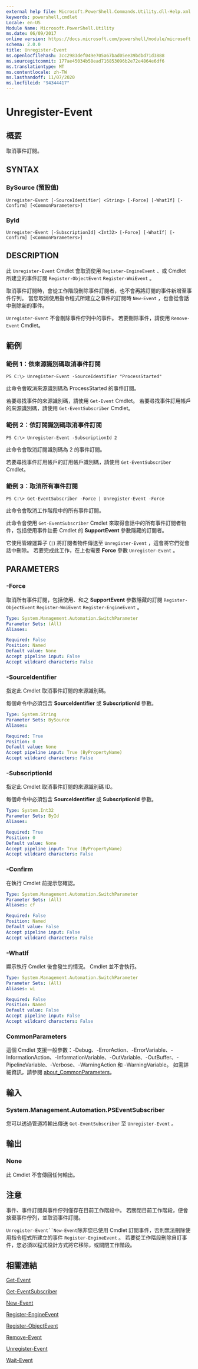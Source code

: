 ```yaml
---
external help file: Microsoft.PowerShell.Commands.Utility.dll-Help.xml
keywords: powershell,cmdlet
Locale: en-US
Module Name: Microsoft.PowerShell.Utility
ms.date: 06/09/2017
online version: https://docs.microsoft.com/powershell/module/microsoft.powershell.utility/unregister-event?view=powershell-5.1&WT.mc_id=ps-gethelp
schema: 2.0.0
title: Unregister-Event
ms.openlocfilehash: 3cc2983def049e705a67bad05ee39bdbd71d3888
ms.sourcegitcommit: 177ae45034b58ead716853096b2e72e4864e6df6
ms.translationtype: MT
ms.contentlocale: zh-TW
ms.lasthandoff: 11/07/2020
ms.locfileid: "94344417"
---
```

# Unregister-Event

## 概要
取消事件訂閱。

## SYNTAX

### BySource (預設值)

```
Unregister-Event [-SourceIdentifier] <String> [-Force] [-WhatIf] [-Confirm] [<CommonParameters>]
```

### ById

```
Unregister-Event [-SubscriptionId] <Int32> [-Force] [-WhatIf] [-Confirm] [<CommonParameters>]
```

## DESCRIPTION

此 `Unregister-Event` Cmdlet 會取消使用 `Register-EngineEvent` 、或 Cmdlet 所建立的事件訂閱 `Register-ObjectEvent` `Register-WmiEvent` 。

取消事件訂閱時，會從工作階段刪除事件訂閱者，也不會再將訂閱的事件新增至事件佇列。 當您取消使用指令程式所建立之事件的訂閱時 `New-Event` ，也會從會話中刪除新的事件。

`Unregister-Event` 不會刪除事件佇列中的事件。 若要刪除事件，請使用 `Remove-Event` Cmdlet。

## 範例

### 範例 1︰依來源識別碼取消事件訂閱

```
PS C:\> Unregister-Event -SourceIdentifier "ProcessStarted"
```

此命令會取消來源識別碼為 ProcessStarted 的事件訂閱。

若要尋找事件的來源識別碼，請使用 `Get-Event` Cmdlet。 若要尋找事件訂用帳戶的來源識別碼，請使用 `Get-EventSubscriber` Cmdlet。

### 範例 2︰依訂閱識別碼取消事件訂閱

```
PS C:\> Unregister-Event -SubscriptionId 2
```

此命令會取消訂閱識別碼為 2 的事件訂閱。

若要尋找事件訂用帳戶的訂用帳戶識別碼，請使用 `Get-EventSubscriber` Cmdlet。

### 範例 3︰取消所有事件訂閱

```
PS C:\> Get-EventSubscriber -Force | Unregister-Event -Force
```

此命令會取消工作階段中的所有事件訂閱。

此命令會使用 `Get-EventSubscriber` Cmdlet 來取得會話中的所有事件訂閱者物件，包括使用事件註冊 Cmdlet 的 **SupportEvent** 參數隱藏的訂閱者。

它使用管線運算子 (`|`) 將訂閱者物件傳送至 `Unregister-Event` ，這會將它們從會話中刪除。 若要完成此工作，在上也需要 **Force** 參數 `Unregister-Event` 。

## PARAMETERS

### -Force

取消所有事件訂閱，包括使用、和之 **SupportEvent** 參數隱藏的訂閱 `Register-ObjectEvent` `Register-WmiEvent` `Register-EngineEvent` 。

```yaml
Type: System.Management.Automation.SwitchParameter
Parameter Sets: (All)
Aliases:

Required: False
Position: Named
Default value: None
Accept pipeline input: False
Accept wildcard characters: False
```

### -SourceIdentifier

指定此 Cmdlet 取消事件訂閱的來源識別碼。

每個命令中必須包含 **SourceIdentifier** 或 **SubscriptionId** 參數。

```yaml
Type: System.String
Parameter Sets: BySource
Aliases:

Required: True
Position: 0
Default value: None
Accept pipeline input: True (ByPropertyName)
Accept wildcard characters: False
```

### -SubscriptionId

指定此 Cmdlet 取消事件訂閱的來源識別碼 ID。

每個命令中必須包含 **SourceIdentifier** 或 **SubscriptionId** 參數。

```yaml
Type: System.Int32
Parameter Sets: ById
Aliases:

Required: True
Position: 0
Default value: None
Accept pipeline input: True (ByPropertyName)
Accept wildcard characters: False
```

### -Confirm

在執行 Cmdlet 前提示您確認。

```yaml
Type: System.Management.Automation.SwitchParameter
Parameter Sets: (All)
Aliases: cf

Required: False
Position: Named
Default value: False
Accept pipeline input: False
Accept wildcard characters: False
```

### -WhatIf

顯示執行 Cmdlet 後會發生的情況。 Cmdlet 並不會執行。

```yaml
Type: System.Management.Automation.SwitchParameter
Parameter Sets: (All)
Aliases: wi

Required: False
Position: Named
Default value: False
Accept pipeline input: False
Accept wildcard characters: False
```

### CommonParameters

這個 Cmdlet 支援一般參數：-Debug、-ErrorAction、-ErrorVariable、-InformationAction、-InformationVariable、-OutVariable、-OutBuffer、-PipelineVariable、-Verbose、-WarningAction 和 -WarningVariable。 如需詳細資訊，請參閱 [about_CommonParameters](https://go.microsoft.com/fwlink/?LinkID=113216)。

## 輸入

### System.Management.Automation.PSEventSubscriber

您可以透過管道將輸出傳送 `Get-EventSubscriber` 至 `Unregister-Event` 。

## 輸出

### None

此 Cmdlet 不會傳回任何輸出。

## 注意


事件、事件訂閱與事件佇列僅存在目前工作階段中。 若關閉目前工作階段，便會捨棄事件佇列，並取消事件訂閱。

`Unregister-Event``New-Event`除非您已使用 Cmdlet 訂閱事件，否則無法刪除使用指令程式所建立的事件 `Register-EngineEvent` 。 若要從工作階段刪除自訂事件，您必須以程式設計方式將它移除，或關閉工作階段。

## 相關連結

[Get-Event](Get-Event.md)

[Get-EventSubscriber](Get-EventSubscriber.md)

[New-Event](New-Event.md)

[Register-EngineEvent](Register-EngineEvent.md)

[Register-ObjectEvent](Register-ObjectEvent.md)

[Remove-Event](Remove-Event.md)

[Unregister-Event](Unregister-Event.md)

[Wait-Event](Wait-Event.md)
